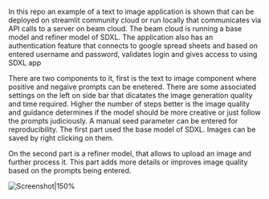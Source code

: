 In this repo an example of a text to image application is shown that can be deployed on streamlit community cloud or run locally that communicates via API calls to a server on beam cloud. The beam cloud is running a base model and refiner model of SDXL. The application also has an authentication feature that connects to google spread sheets and based on entered username and password, validates login and gives access to using SDXL app

There are two components to it, first is the text to image component where positive and negaive prompts can be enetered. There are some associated settings on the left on side bar that dicatates the image generation quality and time required. Higher the number of steps better is the image quality and guidance determines if the model should be more creative or just follow the prompts judiciously. A manual seed parameter can be entered for reproducibility. The first part used the base model of SDXL. Images can be saved by right clicking on them.

On the second part is a refiner model, that allows to upload an image and further process it. This part adds more details or improves image quality based on the prompts being entered.


![Screenshot|150%](https://i.ibb.co/W3ZPngr/Screenshot-2024-03-13-at-1-07-38-AM.png)
